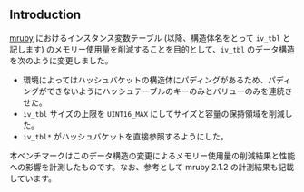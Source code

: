 ## Introduction

[mruby](https://github.com/mruby/mruby) におけるインスタンス変数テーブル (以降、構造体名をとって `iv_tbl` と記します) のメモリー使用量を削減することを目的として、`iv_tbl` のデータ構造を次のように変更しました。

* 環境によってはハッシュバケットの構造体にパディングがあるため、パディングができないようにハッシュテーブルのキーのみとバリューのみを連続させた。
* `iv_tbl` サイズの上限を `UINT16_MAX` にしてサイズと容量の保持領域を削減した。
* `iv_tbl*` がハッシュバケットを直接参照するようにした。

本ベンチマークはこのデータ構造の変更によるメモリー使用量の削減結果と性能への影響を計測したものです。なお、参考として mruby 2.1.2 の計測結果も記載しています。
